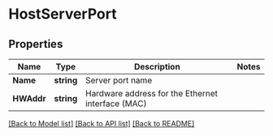# HostServerPort

## Properties

Name | Type | Description | Notes
------------ | ------------- | ------------- | -------------
**Name** | **string** | Server port name | 
**HWAddr** | **string** | Hardware address for the Ethernet interface (MAC) | 

[[Back to Model list]](../README.md#documentation-for-models) [[Back to API list]](../README.md#documentation-for-api-endpoints) [[Back to README]](../README.md)



